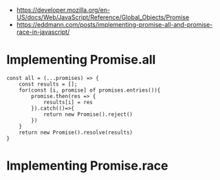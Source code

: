 - https://developer.mozilla.org/en-US/docs/Web/JavaScript/Reference/Global_Objects/Promise
- https://eddmann.com/posts/implementing-promise-all-and-promise-race-in-javascript/

# Implementing Promise.all

```
const all = (...promises) => {
    const results = [];
    for(const [i, promise] of promises.entries()){
        promise.then(res => {
            results[i] = res
        }).catch(()=>{
            return new Promise().reject()
        })
    }
    return new Promise().resolve(results)
}
```

# Implementing Promise.race
